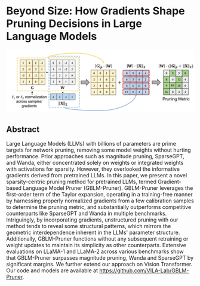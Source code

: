 # Beyond Size: How Gradients Shape Pruning Decisions in Large Language Models

![](gblm-pruner.jpg)

## Abstract

Large Language Models (LLMs) with billions of parameters are prime targets
for network pruning, removing some model weights without hurting performance.
Prior approaches such as magnitude pruning, SparseGPT, and Wanda, either
concentrated solely on weights or integrated weights with activations for
sparsity. However, they overlooked the informative gradients derived from
pretrained LLMs. In this paper, we present a novel sparsity-centric pruning
method for pretrained LLMs, termed Gradient-based Language Model Pruner
(GBLM-Pruner). GBLM-Pruner leverages the first-order term of the Taylor
expansion, operating in a training-free manner by harnessing properly
normalized gradients from a few calibration samples to determine the pruning
metric, and substantially outperforms competitive counterparts like SparseGPT
and Wanda in multiple benchmarks. Intriguingly, by incorporating gradients,
unstructured pruning with our method tends to reveal some structural patterns,
which mirrors the geometric interdependence inherent in the LLMs' parameter
structure. Additionally, GBLM-Pruner functions without any subsequent
retraining or weight updates to maintain its simplicity as other counterparts.
Extensive evaluations on LLaMA-1 and LLaMA-2 across various benchmarks show
that GBLM-Pruner surpasses magnitude pruning, Wanda and SparseGPT by
significant margins. We further extend our approach on Vision Transformer. Our
code and models are available at https://github.com/VILA-Lab/GBLM-Pruner.
